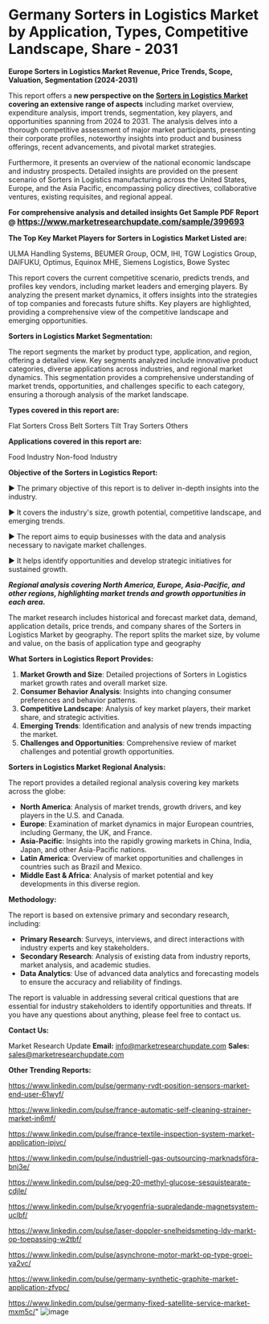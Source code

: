# Germany Sorters in Logistics Market by Application, Types, Competitive Landscape, Share - 2031

<strong>Europe Sorters in Logistics Market Revenue, Price Trends, Scope, Valuation, Segmentation (2024-2031)</strong>

This report offers a <strong>new perspective on the <a href=https://www.marketresearchupdate.com/sample/399693>Sorters in Logistics Market</a> covering an extensive range of aspects</strong> including market overview, expenditure analysis, import trends, segmentation, key players, and opportunities spanning from 2024 to 2031. The analysis delves into a thorough competitive assessment of major market participants, presenting their corporate profiles, noteworthy insights into product and business offerings, recent advancements, and pivotal market strategies.

Furthermore, it presents an overview of the national economic landscape and industry prospects. Detailed insights are provided on the present scenario of Sorters in Logistics manufacturing across the United States, Europe, and the Asia Pacific, encompassing policy directives, collaborative ventures, existing requisites, and regional appeal.

<strong>For comprehensive analysis and detailed insights Get Sample PDF Report @ <a href=https://www.marketresearchupdate.com/sample/399693><font size=3 color=#0000ff>https://www.marketresearchupdate.com/sample/399693</font></a></strong>

<strong>The Top Key Market Players for Sorters in Logistics Market Listed are:</strong>

ULMA Handling Systems, BEUMER Group, OCM, IHI, TGW Logistics Group, DAIFUKU, Optimus, Equinox MHE, Siemens Logistics, Bowe Systec

This report covers the current competitive scenario, predicts trends, and profiles key vendors, including market leaders and emerging players. By analyzing the present market dynamics, it offers insights into the strategies of top companies and forecasts future shifts. Key players are highlighted, providing a comprehensive view of the competitive landscape and emerging opportunities.

<strong>Sorters in Logistics Market Segmentation:</strong>

The report segments the market by product type, application, and region, offering a detailed view. Key segments analyzed include innovative product categories, diverse applications across industries, and regional market dynamics. This segmentation provides a comprehensive understanding of market trends, opportunities, and challenges specific to each category, ensuring a thorough analysis of the market landscape.

<strong>Types covered in this report are:</strong>

Flat Sorters
Cross Belt Sorters
Tilt Tray Sorters
Others

<strong>Applications covered in this report are:</strong>

Food Industry
Non-food Industry

<strong>Objective of the Sorters in Logistics Report:</strong>

▶ The primary objective of this report is to deliver in-depth insights into the industry.

▶ It covers the industry's size, growth potential, competitive landscape, and emerging trends.

▶ The report aims to equip businesses with the data and analysis necessary to navigate market challenges.

▶ It helps identify opportunities and develop strategic initiatives for sustained growth.

<strong><em>Regional analysis covering North America, Europe, Asia-Pacific, and other regions, highlighting market trends and growth opportunities in each area.</em></strong>

The market research includes historical and forecast market data, demand, application details, price trends, and company shares of the Sorters in Logistics Market by geography. The report splits the market size, by volume and value, on the basis of application type and geography

<strong>What Sorters in Logistics Report Provides:</strong>
<ol>
  <li><strong>Market Growth and Size</strong>: Detailed projections of Sorters in Logistics market growth rates and overall market size.</li>
  <li><strong>Consumer Behavior Analysis</strong>: Insights into changing consumer preferences and behavior patterns.</li>
  <li><strong>Competitive Landscape</strong>: Analysis of key market players, their market share, and strategic activities.</li>
  <li><strong>Emerging Trends</strong>: Identification and analysis of new trends impacting the market.</li>
  <li><strong>Challenges and Opportunities</strong>: Comprehensive review of market challenges and potential growth opportunities.</li>
</ol>

<strong>Sorters in Logistics Market Regional Analysis:</strong>

The report provides a detailed regional analysis covering key markets across the globe:
<ul>
  <li><strong>North America</strong>: Analysis of market trends, growth drivers, and key players in the U.S. and Canada.</li>
  <li><strong>Europe</strong>: Examination of market dynamics in major European countries, including Germany, the UK, and France.</li>
  <li><strong>Asia-Pacific</strong>: Insights into the rapidly growing markets in China, India, Japan, and other Asia-Pacific nations.</li>
  <li><strong>Latin America</strong>: Overview of market opportunities and challenges in countries such as Brazil and Mexico.</li>
  <li><strong>Middle East &amp; Africa</strong>: Analysis of market potential and key developments in this diverse region.</li>
</ul>

<strong>Methodology:</strong>

The report is based on extensive primary and secondary research, including:
<ul>
  <li><strong>Primary Research</strong>: Surveys, interviews, and direct interactions with industry experts and key stakeholders.</li>
  <li><strong>Secondary Research</strong>: Analysis of existing data from industry reports, market analysis, and academic studies.</li>
  <li><strong>Data Analytics</strong>: Use of advanced data analytics and forecasting models to ensure the accuracy and reliability of findings.</li>
</ul>
The report is valuable in addressing several critical questions that are essential for industry stakeholders to identify opportunities and threats. If you have any questions about anything, please feel free to contact us.

<strong>Contact Us:</strong>

Market Research Update
<strong>Email:</strong> info@marketresearchupdate.com
<strong>Sales:</strong> sales@marketresearchupdate.com

<strong>Other Trending Reports:</strong>

<a href=https://www.linkedin.com/pulse/germany-rvdt-position-sensors-market-end-user-61wyf/>https://www.linkedin.com/pulse/germany-rvdt-position-sensors-market-end-user-61wyf/</a>

<a href=https://www.linkedin.com/pulse/france-automatic-self-cleaning-strainer-market-in6mf/>https://www.linkedin.com/pulse/france-automatic-self-cleaning-strainer-market-in6mf/</a>

<a href=https://www.linkedin.com/pulse/france-textile-inspection-system-market-application-ipjvc/>https://www.linkedin.com/pulse/france-textile-inspection-system-market-application-ipjvc/</a>

<a href=https://www.linkedin.com/pulse/industriell-gas-outsourcing-marknadsföra-bnj3e/>https://www.linkedin.com/pulse/industriell-gas-outsourcing-marknadsföra-bnj3e/</a>

<a href=https://www.linkedin.com/pulse/peg-20-methyl-glucose-sesquistearate-cdjle/>https://www.linkedin.com/pulse/peg-20-methyl-glucose-sesquistearate-cdjle/</a>

<a href=https://www.linkedin.com/pulse/kryogenfria-supraledande-magnetsystem-uclbf/>https://www.linkedin.com/pulse/kryogenfria-supraledande-magnetsystem-uclbf/</a>

<a href=https://www.linkedin.com/pulse/laser-doppler-snelheidsmeting-ldv-markt-op-toepassing-w2tbf/>https://www.linkedin.com/pulse/laser-doppler-snelheidsmeting-ldv-markt-op-toepassing-w2tbf/</a>

<a href=https://www.linkedin.com/pulse/asynchrone-motor-markt-op-type-groei-ya2vc/>https://www.linkedin.com/pulse/asynchrone-motor-markt-op-type-groei-ya2vc/</a>

<a href=https://www.linkedin.com/pulse/germany-synthetic-graphite-market-application-zfvpc/>https://www.linkedin.com/pulse/germany-synthetic-graphite-market-application-zfvpc/</a>

<a href=https://www.linkedin.com/pulse/germany-fixed-satellite-service-market-mxm5c/>https://www.linkedin.com/pulse/germany-fixed-satellite-service-market-mxm5c/</a>"
![image](https://github.com/user-attachments/assets/ace7e85b-c9a0-4273-a25e-6277ded828e4)
